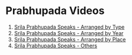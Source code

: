 # Prabhupada Videos

1. [Srila Prabhupada Speaks - Arranged by Type](https://nigamakalpataru.github.io/PrabhupadaVideos/ArrangedByType/)
2. [Srila Prabhupada Speaks - Arranged by Year](https://nigamakalpataru.github.io/PrabhupadaVideos/ArrangedByYear/)
3. [Srila Prabhupada Speaks - Arranged by Place](https://nigamakalpataru.github.io/PrabhupadaVideos/ArrangedByPlace/)
4. [Srila Prabhupada Speaks - Others](https://nigamakalpataru.github.io/PrabhupadaVideos/others/)
